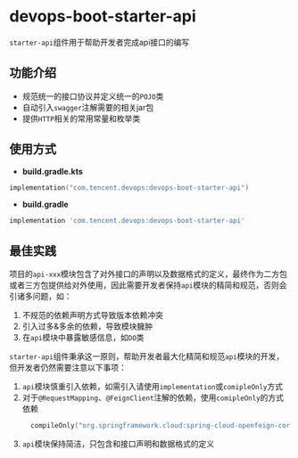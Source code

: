 # devops-boot-starter-api

`starter-api`组件用于帮助开发者完成api接口的编写

## 功能介绍
- 规范统一的接口协议并定义统一的`POJO`类
- 自动引入`swagger`注解需要的相关jar包
- 提供`HTTP`相关的常用常量和枚举类

## 使用方式
- **build.gradle.kts**

```kotlin
implementation("com.tencent.devops:devops-boot-starter-api")
```

- **build.gradle**

```groovy
implementation 'com.tencent.devops:devops-boot-starter-api'
```

## 最佳实践

项目的`api-xxx`模块包含了对外接口的声明以及数据格式的定义，最终作为二方包或者三方包提供给对外使用，因此需要开发者保持`api`模块的精简和规范，否则会引诸多问题，如：
1. 不规范的依赖声明方式导致版本依赖冲突
2. 引入过多&多余的依赖，导致模块臃肿
3. 在`api`模块中暴露敏感信息，如`DO`类

`starter-api`组件秉承这一原则，帮助开发者最大化精简和规范`api`模块的开发，但开发者仍然需要注意以下事项：
1. `api`模块慎重引入依赖，如需引入请使用`implementation`或`comipleOnly`方式
2. 对于`@RequestMapping`、`@FeignClient`注解的依赖，使用`comipleOnly`的方式依赖
    ```kotlin
      compileOnly("org.springframework.cloud:spring-cloud-openfeign-core")
    ```
3. `api`模块保持简洁，只包含和接口声明和数据格式的定义
